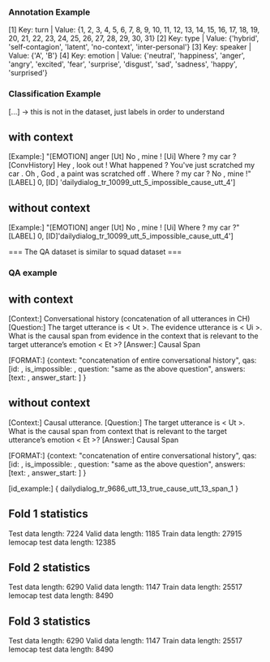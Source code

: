 ### Annotation Example
[1] Key: turn | Value: {1, 2, 3, 4, 5, 6, 7, 8, 9, 10, 11, 12, 13, 14, 15, 16, 17, 18, 19, 20, 21, 22, 23, 24, 25, 26, 27, 28, 29, 30, 31}
[2] Key: type | Value: {'hybrid', 'self-contagion', 'latent', 'no-context', 'inter-personal'}
[3] Key: speaker | Value: {'A', 'B'}
[4] Key: emotion | Value: {'neutral', 'happiness', 'anger', 'angry', 'excited', 'fear', 'surprise', 'disgust', 'sad', 'sadness', 'happy', 'surprised'}

### Classification Example
[...] -> this is not in the dataset, just labels in order to understand

## with context
[Example:]  "[EMOTION] anger <SEP> [Ut] No , mine ! <SEP> [Ui] Where ? my car ? <SEP> [ConvHistory] Hey , look out ! What happened ? You've just scratched my car . Oh , God , a paint was scratched off . Where ? my car ? No , mine !" [LABEL] 0, [ID] 'dailydialog_tr_10099_utt_5_impossible_cause_utt_4']

## without context
[Example:]  "[EMOTION] anger <SEP> [Ut] No , mine ! <SEP> [Ui] Where ? my car ?"[LABEL] 0,  [ID]'dailydialog_tr_10099_utt_5_impossible_cause_utt_4']


=== The QA dataset is similar to squad dataset ===
### QA example
## with context
[Context:] Conversational history (concatenation of all utterances in CH)
[Question:] The target utterance is < Ut >. The evidence utterance is < Ui >. What is the causal span from evidence in the context that is relevant to the target utterance’s emotion < Et >?
[Answer:] Causal Span

[FORMAT:] {context: "concatenation of entire conversational history",
        qas: [id: , is_impossible: , question: "same as the above question",
        answers: [text: , answer_start: ]
        }

## without context
[Context:] Causal utterance.
[Question:] The target utterance is < Ut >. What is the causal span from context that is relevant to the target utterance’s emotion < Et >?
[Answer:] Causal Span

[FORMAT:] {context: "concatenation of entire conversational history",
        qas: [id: , is_impossible: , question: "same as the above question",
        answers: [text: , answer_start: ]
        }

[id_example:] { dailydialog_tr_9686_utt_13_true_cause_utt_13_span_1 }

## Fold 1 statistics 
Test data length:  7224
Valid data length:  1185
Train data length:  27915
Iemocap test data length:  12385

## Fold 2 statistics
Test data length:  6290
Valid data length:  1147
Train data length:  25517
Iemocap test data length:  8490

## Fold 3 statistics
Test data length:  6290
Valid data length:  1147
Train data length:  25517
Iemocap test data length:  8490